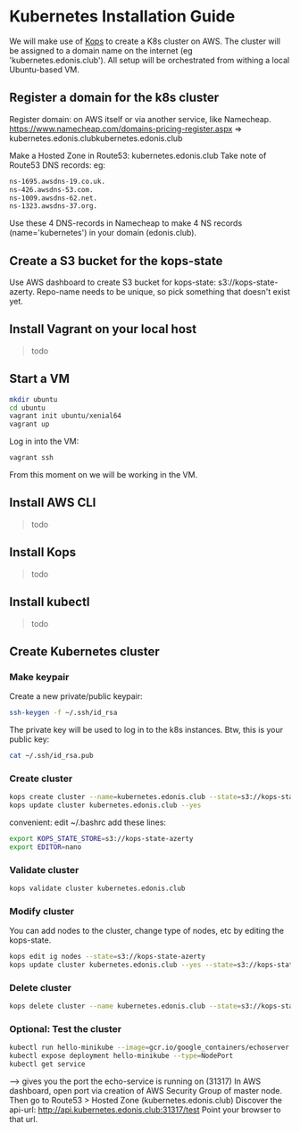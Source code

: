 # Kubernetes Installation Guide

We will make use of [Kops](https://github.com/kubernetes/kops) to create a K8s cluster on AWS.
The cluster will be assigned to a domain name on the internet (eg 'kubernetes.edonis.club').
All setup will be orchestrated from withing a local Ubuntu-based VM.

## Register a domain for the k8s cluster

Register domain: on AWS itself or via another service, like Namecheap.
https://www.namecheap.com/domains-pricing-register.aspx
=> kubernetes.edonis.clubkubernetes.edonis.club

Make a Hosted Zone in Route53: kubernetes.edonis.club
Take note of Route53 DNS records: eg:

```bash
ns-1695.awsdns-19.co.uk.
ns-426.awsdns-53.com.
ns-1009.awsdns-62.net.
ns-1323.awsdns-37.org.
```

Use these 4 DNS-records in Namecheap to make 4 NS records (name='kubernetes') in your domain (edonis.club).

## Create a S3 bucket for the kops-state

Use AWS dashboard to create S3 bucket for kops-state: s3://kops-state-azerty.
Repo-name needs to be unique, so pick something that doesn't exist yet.

## Install Vagrant on your local host

> todo

## Start a VM

```bash
mkdir ubuntu 
cd ubuntu
vagrant init ubuntu/xenial64
vagrant up
```

Log in into the VM:

```bash
vagrant ssh
```

From this moment on we will be working in the VM.

## Install AWS CLI

> todo

## Install Kops

> todo

## Install kubectl

> todo

## Create Kubernetes cluster

### Make keypair

Create a new private/public keypair:
```bash
ssh-keygen -f ~/.ssh/id_rsa
```

The private key will be used to log in to the k8s instances.
Btw, this is your public key:

```bash
cat ~/.ssh/id_rsa.pub
```

### Create cluster

```bash
kops create cluster --name=kubernetes.edonis.club --state=s3://kops-state-azerty --zones=eu-central-1a,eu-central-1b --node-count=3 --node-size=t2.medium --master-size=t2.small --dns-zone=kubernetes.edonis.club
kops update cluster kubernetes.edonis.club --yes
```

convenient: edit ~/.bashrc
add these lines:
```bash
export KOPS_STATE_STORE=s3://kops-state-azerty
export EDITOR=nano
```

### Validate cluster

```bash
kops validate cluster kubernetes.edonis.club
```

### Modify cluster

You can add nodes to the cluster, change type of nodes, etc by editing the kops-state.

```bash
kops edit ig nodes --state=s3://kops-state-azerty
kops update cluster kubernetes.edonis.club --yes --state=s3://kops-state-azerty
```

### Delete cluster
```bash
kops delete cluster --name kubernetes.edonis.club --state=s3://kops-state-azerty --yes
```

### Optional: Test the cluster
```bash
kubectl run hello-minikube --image=gcr.io/google_containers/echoserver:1.4 --port=8080
kubectl expose deployment hello-minikube --type=NodePort
kubectl get service 
```
--> gives you the port the echo-service is running on (31317)
In AWS dashboard, open port via creation of AWS Security Group of master node.
Then go to Route53 > Hosted Zone (kubernetes.edonis.club)
Discover the api-url: http://api.kubernetes.edonis.club:31317/test
Point your browser to that url.